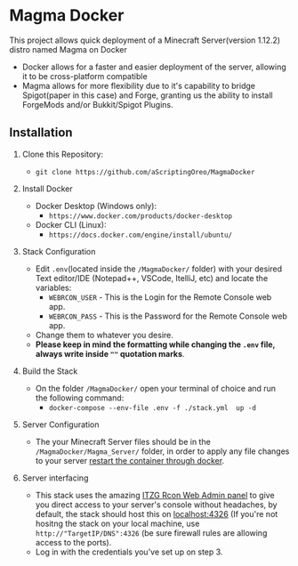 # Magma Docker
This project allows quick deployment of a Minecraft Server(version 1.12.2) distro named Magma on Docker

-	Docker allows for a faster and easier deployment of the server, allowing it to be cross-platform compatible
-	Magma allows for more flexibility due to it's capability to bridge Spigot(paper in this case) and Forge, granting us the ability to install ForgeMods and/or Bukkit/Spigot Plugins.


## Installation
 1. Clone this Repository:
	- `git clone https://github.com/aScriptingOreo/MagmaDocker`
 2. Install Docker
	- Docker Desktop (Windows only):
		-  `https://www.docker.com/products/docker-desktop`
	- Docker CLI (Linux):
		- `https://docs.docker.com/engine/install/ubuntu/`
3. Stack Configuration
	- Edit `.env`(located inside the `/MagmaDocker/` folder) with your desired Text editor/IDE (Notepad++, VSCode, ItelliJ, etc) and locate the variables:
		- ``WEBRCON_USER`` - This is the Login for the Remote Console web app.
		- ``WEBRCON_PASS`` - This is the Password for the Remote Console web app.
	- Change them to whatever you desire. 
	- **Please keep in mind the formatting while changing the `.env` file, always write inside `""` quotation marks**.
5. Build the Stack
	-	On the folder `/MagmaDocker/` open your terminal of choice and run the following command:
		-	`docker-compose --env-file .env -f ./stack.yml  up -d`

6. Server Configuration
	-	The your Minecraft Server files should be in the `/MagmaDocker/Magma_Server/` folder, in order to apply any file changes to your server [restart the container through docker](https://docs.docker.com/engine/reference/commandline/restart/).

7. Server interfacing
	- This stack uses the amazing [ITZG Rcon Web Admin panel](https://github.com/itzg/docker-rcon-web-admin) to give you direct access to your server's console without headaches, by default, the stack should host this on [localhost:4326](http://localhost:4326) (If you're not hositng the stack on your local machine, use ``http://"TargetIP/DNS":4326`` (be sure firewall rules are allowing access to the ports).
	- Log in with the credentials you've set up on step 3.

